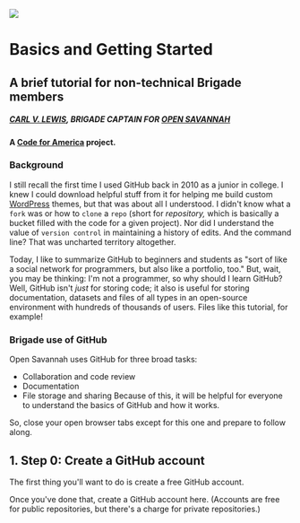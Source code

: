 ![](http://cvlassets.s3.amazonaws.com/Group.png)
# Basics and Getting Started
## A brief tutorial for non-technical Brigade members

##### [CARL V. LEWIS](http://github.com/carlvlewis), BRIGADE CAPTAIN FOR [OPEN SAVANNAH](http://opensavannah.org)
#### A [Code for America](http://codeforamerica.org) project.

### Background
I still recall the first time I used GitHub back in 2010 as a junior in college. I knew I could download helpful stuff from it for helping me build custom [WordPress](http://wordpress.org) themes, but that was about all I understood. I didn't know what a `fork` was or how to `clone` a `repo` (short for *repository,* which is basically a bucket filled with the code for a given project). Nor did I understand the value of `version control` in maintaining a history of edits. And the command line? That was uncharted territory altogether.

Today, I like to summarize GitHub to beginners and students as "sort of like a social network for programmers, but also like a portfolio, too." But, wait, you may be thinking: I'm not a programmer, so why should I learn GitHub? Well, GitHub isn't *just* for storing code; it also is useful for storing documentation, datasets and files of all types in an open-source environment with hundreds of thousands of users. Files like this tutorial, for example!

### Brigade use of GitHub
Open Savannah uses GitHub for three broad tasks:
+ Collaboration and code review
+ Documentation
+ File storage and sharing
Because of this, it will be helpful for everyone to understand the basics of GitHub and how it works. 

So, close your open browser tabs except for this one and prepare to follow along.

## 1. Step 0: Create a GitHub account 

The first thing you'll want to do is create a free GitHub account.

Once you've done that, create a GitHub account here.  (Accounts are free for public repositories, but there's a charge for private repositories.)

